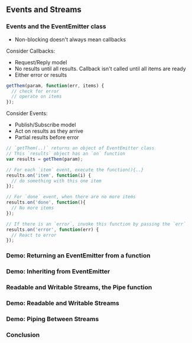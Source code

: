 ## Events and Streams

### Events and the EventEmitter class
- Non-blocking doesn't always mean callbacks

Consider Callbacks:
- Request/Reply model
- No results until all results. Callback isn't called until all items are ready
- Either error or results

```js
getThem(param, function(err, items) {
  // check for error
  // operate on items
});
```

Consider Events:
- Publish/Subscribe model
- Act on results as they arrive
- Partial results before error

```js
// `getThem(..)` returns an object of EventEmitter class
// This `results` object has an `on` function
var results = getThem(param);

// For each `item` event, execute the function(){..}
results.on('item', function(i) {
  // do something with this one item
});

// For `done` event, when there are no more items
results.on('done', function(){
  // No more items
});

// If there is an `error`, invoke this function by passing the `err`
results.on('error', function(err) {
  // React to error
});
```

### Demo: Returning an EventEmitter from a function
### Demo: Inheriting from EventEmitter
### Readable and Writable Streams, the Pipe function
### Demo: Readable and Writable Streams
### Demo: Piping Between Streams
### Conclusion
